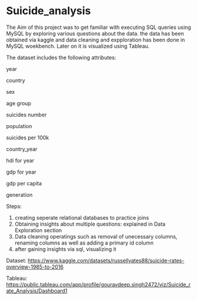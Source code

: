 # Suicide_analysis
The Aim of this project was to get familiar with executing SQL queries using MySQL by exploring various questions about the data.
the data has been obtained via kaggle and data cleaning and expploration has been done in MySQL woekbench. Later on it is visualized using Tableau.

The dataset includes the following attributes:

year

country

sex

age group

suicides number

population

suicides per 100k

country_year

hdi for year

gdp for year

gdp per capita

generation


Steps:
1. creating seperate relational databases to practice joins
2. Obtaining insights about multiple questions: explained in Data Exploration section
3. Data cleaning operatings such as removal of unecessary columns, renaming columns as well as adding a primary id column
4. after gaining insights via sql, visualizing it 

Dataset: https://www.kaggle.com/datasets/russellyates88/suicide-rates-overview-1985-to-2016

Tableau: https://public.tableau.com/app/profile/gouravdeep.singh2472/viz/Suicide_rate_Analysis/Dashboard1 
